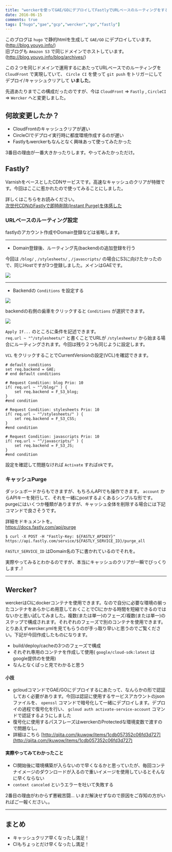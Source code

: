 ```yaml
---
title: "werckerを使ってGAE/GOにデプロイしてFastlyでURLベースのルーティングをする"
date: 2016-06-15
comments: true
tags: ["hugo","gae","gcp","wercker","go","fastly"]
---
```


このブログは `hugo` で静的htmlを生成して `GAE/GO` にデプロイしています。(http://blog.youyo.info/)  
旧ブログも `Amazon S3` で同じドメインでホストしています。(http://blog.youyo.info/blog/archives/)  
  
この２つを同じドメインで運用するにあたってURLベースでのルーティングを `CloudFront` で実現していて、 `Circle CI` を使って `git push` をトリガーにしてデプロイ/キャッシュクリアして **いました**。  
  
先週あたりまでこの構成だったのですが、今は `CloudFront` => `Fastly` , `CircleCI` => `Wercker` へと変更しました。  
  
## 何故変更したか？

- CloudFrontのキャッシュクリアが遅い
- CircleCIでデプロイ実行時に都度環境作成するのが遅い
- Fastlyもwerckerもなんとなく興味あって使ってみたかった

3番目の理由が一番大きかったりします。やってみたかっただけ。

## Fastly?

VarnishをベースとしたCDNサービスです。高速なキャッシュのクリアが特徴です。今回はここに惹かれたので使ってみることにしました。  
  
詳しくはこちらをお読みください。  
[次世代CDNのFastlyで即時削除(Instant Purge)を体感した](http://dev.classmethod.jp/server-side/fastly1/)
  
### URLベースのルーティング設定

fastlyのアカウント作成やDomain登録などは省略します。  

---

- Domain登録後、ルーティング先(backend)の追加登録を行う

今回は `/blog/` , `/stylesheets/` , `/javascripts/` の場合にS3に向けたかったので、同じHostですが3つ登録しました。メインはGAEです。

![](/images/fastly1.png)

---

- Backendの `Conditions` を設定する

![](/images/fastly2.png)

backendの右側の歯車をクリックすると `Conditions` が選択できます。

![](/images/fastly3.png)

`Apply If...` のところに条件を記述できます。  
`req.url ~ "^/stylesheets/"` と書くことでURLが `/stylesheets/` から始まる場合にルーティングされます。今回は残り２つも同じように設定します。  
  
`VCL` をクリックすることでCurrentVersionの設定(VCL)を確認できます。

```
# default conditions
set req.backend = GAE;
# end default conditions

# Request Condition: blog Prio: 10
if( req.url ~ "^/blog/" ) {
	set req.backend = F_S3_blog;
}
#end condition

# Request Condition: stylesheets Prio: 10
if( req.url ~ "^/stylesheets/" ) {
	set req.backend = F_S3_CSS;
}
#end condition

# Request Condition: javascripts Prio: 10
if( req.url ~ "^/javascripts/" ) {
	set req.backend = F_S3_JS;
}
#end condition
```

設定を確認して問題なければ `Activate` すればokです。

### キャッシュPurge

ダッシュボードからもできますが、もちろんAPIでも操作できます。
`account` からAPIキーを発行して、それを一緒にpostするよくあるシンプルな形です。
purgeにはいくつか種類がありますが、キャッシュ全体を削除する場合には下記コマンドで良さそうです。  
  
詳細をドキュメントを。  
https://docs.fastly.com/api/purge

```
$ curl -X POST -H "Fastly-Key: ${FASTLY_APIKEY}" https://api.fastly.com/service/${FASTLY_SERVICE_ID}/purge_all
```

`FASTLY_SERVICE_ID` はDomain名の下に書かれているのでそれを。  
  
実際やってみるとわかるのですが、本当にキャッシュのクリアが一瞬でびっくりします..!

---

## Wercker?


werckerはCIにdockerコンテナを使用できます。なので自分に必要な環境の揃ったコンテナをあらかじめ用意しておくことでCIにかかる時間を短縮できるのではないかと思い試してみました。複数(または単一)のフェーズ/複数(または単一)のステップで構成されます。それぞれのフェーズで別のコンテナを使用できます。とりあえずwercker.ymlを見てもらうのが手っ取り早いと思うのでご覧ください。下記が今回作成したものになります。

<script src="https://gist.github.com/youyo/5719d96f6140c75026bd555f8e5a8e86.js"></script>

- build/deploy/cacheの3つのフェーズで構成
- それぞれ専用のコンテナを作成して使用( `google/cloud-sdk:latest` はgoogle提供のを使用)
- なんとなくぱっと見でわかると思う

#### 小技

- gcloudコマンドでGAE/GOにデプロイするにあたって、なんらかの形で認証しておく必要があります。今回は認証に使用するサービスアカウントのjsonファイルを、 `openssl` コマンドで暗号化して一緒にデプロイします。デプロイの過程で復号化を行い、 `gcloud auth activate-service-account` コマンドで認証するようにしました
- 復号化に使用するパスフレーズはwerckerのProtectedな環境変数で渡すので問題なし。
- 詳細はこちら [http://qiita.com/ikuwow/items/1cdb057352c06fd3d727](http://qiita.com/ikuwow/items/1cdb057352c06fd3d727)

#### 実際やってみてわかったこと

- CI開始後に環境構築が入らないので早くなるかと思っていたが、毎回コンテナイメージのダウンロードが入るので重いイメージを使用しているとそんなに早くならない
- `context canceled` というエラーを吐いて失敗する

2番目の理由がわからず悪戦苦闘... いまだ解決せずなので原因をご存知の方がいればご一報ください。。

---

## まとめ

- キャッシュクリア早くなったし満足！
- CIもちょっとだけ早くなったし満足！
